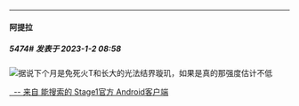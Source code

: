 

*****

####  阿提拉  
##### 5474#       发表于 2023-1-2 08:58

<img src="https://static.saraba1st.com/image/smiley/face2017/037.png" referrerpolicy="no-referrer">据说下个月是免死火T和长大的光法结界璇玑，如果是真的那强度估计不低

[  -- 来自 能搜索的 Stage1官方 Android客户端](https://www.coolapk.com/apk/140634)

